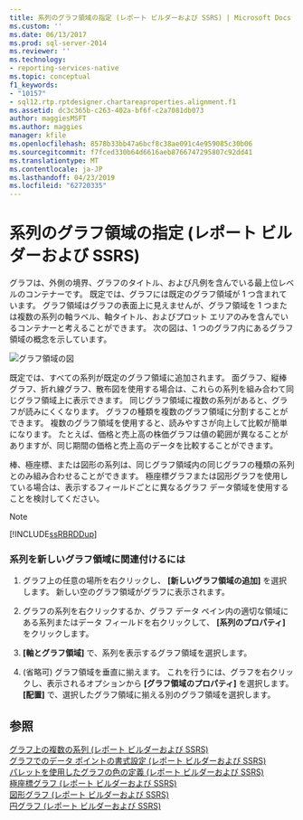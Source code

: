 ```yaml
---
title: 系列のグラフ領域の指定 (レポート ビルダーおよび SSRS) | Microsoft Docs
ms.custom: ''
ms.date: 06/13/2017
ms.prod: sql-server-2014
ms.reviewer: ''
ms.technology:
- reporting-services-native
ms.topic: conceptual
f1_keywords:
- "10157"
- sql12.rtp.rptdesigner.chartareaproperties.alignment.f1
ms.assetid: dc3c365b-c263-402a-bf6f-c2a7081db073
author: maggiesMSFT
ms.author: maggies
manager: kfile
ms.openlocfilehash: 8578b33bb47a6bcf8c38ae091c4e959085c30b06
ms.sourcegitcommit: f7fced330b64d6616aeb8766747295807c92dd41
ms.translationtype: MT
ms.contentlocale: ja-JP
ms.lasthandoff: 04/23/2019
ms.locfileid: "62720335"
---
```

# <a name="specify-a-chart-area-for-a-series-report-builder-and-ssrs"></a>系列のグラフ領域の指定 (レポート ビルダーおよび SSRS)
  グラフは、外側の境界、グラフのタイトル、および凡例を含んでいる最上位レベルのコンテナーです。 既定では、グラフには既定のグラフ領域が 1 つ含まれています。 グラフ領域はグラフの表面上に見えませんが、グラフ領域を 1 つまたは複数の系列の軸ラベル、軸タイトル、およびプロット エリアのみを含んでいるコンテナーと考えることができます。 次の図は、1 つのグラフ内にあるグラフ領域の概念を示しています。  
  
 ![グラフ領域の図](../media/chartareasdiagram.gif "グラフ領域の図")  
  
 既定では、すべての系列が既定のグラフ領域に追加されます。 面グラフ、縦棒グラフ、折れ線グラフ、散布図を使用する場合は、これらの系列を組み合わて同じグラフ領域上に表示できます。 同じグラフ領域に複数の系列があると、グラフが読みにくくなります。 グラフの種類を複数のグラフ領域に分割することができます。 複数のグラフ領域を使用すると、読みやすさが向上して比較が簡単になります。 たとえば、価格と売上高の株価グラフは値の範囲が異なることがありますが、同じ期間の価格と売上高のデータを比較することができます。  
  
 棒、極座標、または図形の系列は、同じグラフ領域内の同じグラフの種類の系列とのみ組み合わせることができます。 極座標グラフまたは図形グラフを使用している場合は、表示するフィールドごとに異なるグラフ データ領域を使用することを検討してください。  
  
> [!NOTE]  
>  [!INCLUDE[ssRBRDDup](../../includes/ssrbrddup-md.md)]  
  
### <a name="to-associate-a-series-with-a-new-chart-area"></a>系列を新しいグラフ領域に関連付けるには  
  
1.  グラフ上の任意の場所を右クリックし、 **[新しいグラフ領域の追加]** を選択します。 新しい空のグラフ領域がグラフに表示されます。  
  
2.  グラフの系列を右クリックするか、グラフ データ ペイン内の適切な領域にある系列またはデータ フィールドを右クリックして、 **[系列のプロパティ]** をクリックします。  
  
3.  **[軸とグラフ領域]** で、系列を表示するグラフ領域を選択します。  
  
4.  (省略可) グラフ領域を垂直に揃えます。 これを行うには、グラフを右クリックし、表示されるオプションから **[グラフ領域のプロパティ]** を選択します。 **[配置]** で、選択したグラフ領域に揃える別のグラフ領域を選択します。  
  
## <a name="see-also"></a>参照  
 [グラフ上の複数の系列 &#40;レポート ビルダーおよび SSRS&#41;](multiple-series-on-a-chart-report-builder-and-ssrs.md)   
 [グラフでのデータ ポイントの書式設定 (レポート ビルダーおよび SSRS)](formatting-data-points-on-a-chart-report-builder-and-ssrs.md)   
 [パレットを使用したグラフの色の定義 &#40;レポート ビルダーおよび SSRS&#41;](define-colors-on-a-chart-using-a-palette-report-builder-and-ssrs.md)   
 [極座標グラフ &#40;レポート ビルダーおよび SSRS&#41;](charts-report-builder-and-ssrs.md)   
 [図形グラフ &#40;レポート ビルダーおよび SSRS&#41;](shape-charts-report-builder-and-ssrs.md)   
 [円グラフ &#40;レポート ビルダーおよび SSRS&#41;](pie-charts-report-builder-and-ssrs.md)  
  
  
